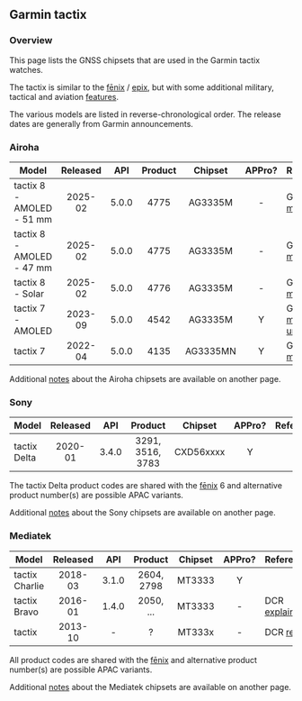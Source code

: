 ## Garmin tactix

### Overview

This page lists the GNSS chipsets that are used in the Garmin tactix watches.

The tactix is similar to the [fēnix](fenix.md) / [epix](epix.md), but with some additional military, tactical and aviation [features](https://www.garmin.com/en-GB/compare/?compareProduct=865945&compareProduct=802703).

The various models are listed in reverse-chronological order. The release dates are generally from Garmin announcements.



### Airoha

| Model                       | Released   | API | Product | Chipset | APPro? | References |
| --------------------------- | :--------: | :--------: | :--------: | :--------: | :--------: | -------- |
| tactix 8 - AMOLED - 51 mm | 2025-02 | 5.0.0 | 4775 | AG3335M | - | Garmin [manual](https://www8.garmin.com/manuals/webhelp/GUID-EA668398-46E4-42E4-8163-12F6CB299F0E/EN-US/GUID-9AC5D40D-5CCE-4D21-B8C2-10A04B25E152.html) |
| tactix 8 - AMOLED - 47 mm | 2025-02 | 5.0.0 | 4775 | AG3335M | - | Garmin [manual](https://www8.garmin.com/manuals/webhelp/GUID-EA668398-46E4-42E4-8163-12F6CB299F0E/EN-US/GUID-9AC5D40D-5CCE-4D21-B8C2-10A04B25E152.html) |
| tactix 8 - Solar | 2025-02 | 5.0.0 | 4776 | AG3335M | - | Garmin [manual](https://www8.garmin.com/manuals/webhelp/GUID-EA668398-46E4-42E4-8163-12F6CB299F0E/EN-US/GUID-9AC5D40D-5CCE-4D21-B8C2-10A04B25E152.html) |
| tactix 7 - AMOLED | 2023-09 | 5.0.0 | 4542 | AG3335M | Y | Garmin [manual](https://www8.garmin.com/manuals/webhelp/GUID-AC520B63-3C82-4266-90F6-6E9F22D5F76E/EN-US/GUID-9AC5D40D-5CCE-4D21-B8C2-10A04B25E152.html) + [unveiling](https://www.garmin.com/en-US/newsroom/press-release/outdoor/garmin-unveils-tactix-7-amoled-edition-mission-ready-in-the-brightest-day-or-darkest-night/) |
| tactix 7 | 2022-04 | 5.0.0 | 4135 | AG3335MN | Y | Garmin [manual](https://www8.garmin.com/manuals/webhelp/GUID-AC520B63-3C82-4266-90F6-6E9F22D5F76E/EN-US/GUID-9AC5D40D-5CCE-4D21-B8C2-10A04B25E152.html) |

Additional [notes](../../../chipsets/airoha/devices.md) about the Airoha chipsets are available on another page.



### Sony

| Model                       | Released   | API | Product | Chipset | APPro? | References |
| --------------------------- | :--------: | :--------: | :--------: | :--------: | :--------: | -------- |
| tactix Delta            | 2020-01  | 3.4.0 | 3291, 3516, 3783 | CXD56xxxx | Y |            |

The tactix Delta product codes are shared with the [fēnix](fenix.md) 6 and alternative product number(s) are possible APAC variants.

Additional [notes](../../../chipsets/sony/devices.md) about the Sony chipsets are available on another page.



### Mediatek

| Model                       | Released   | API | Product | Chipset | APPro? | References |
| --------------------------- | :--------: | :--------: | :--------: | :--------: | :--------: | -------- |
| tactix Charlie | 2018-03  | 3.1.0 | 2604, 2798 | MT3333  | Y |                                                              |
| tactix Bravo   | 2016-01  | 1.4.0 | 2050, ... | MT3333  | - | DCR [explainer](https://www.dcrainmaker.com/2016/01/garmins-tactix-bravo.html) |
| tactix         | 2013-10  | -     | ? | MT333x  | - | DCR [review](https://www.dcrainmaker.com/2013/10/garmin-tactix-review.html) |

All product codes are shared with the [fēnix](fenix.md) and alternative product number(s) are possible APAC variants.

Additional [notes](../../../chipsets/mediatek/devices.md) about the Mediatek chipsets are available on another page.

